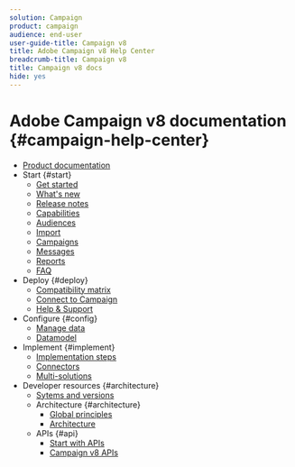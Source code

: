 ```yaml
---
solution: Campaign
product: campaign
audience: end-user
user-guide-title: Campaign v8
title: Adobe Campaign v8 Help Center
breadcrumb-title: Campaign v8
title: Campaign v8 docs
hide: yes
---
```


# Adobe Campaign v8 documentation {#campaign-help-center}

+ [Product documentation](adobe-campaign-home.md)
+ Start {#start}
  + [Get started](start/get-started.md)
  + [What's new](start/whats-new.md)
  + [Release notes](start/release-notes.md)
  + [Capabilities](start/capability-matrix.md)
  + [Audiences](start/audiences.md)
  + [Import](start/import.md)
  + [Campaigns](start/campaigns.md)
  + [Messages](start/create-message.md)
  + [Reports](start/reporting.md)
  + [FAQ](start/campaign-faq.md)
+ Deploy {#deploy}
  + [Compatibility matrix](start/compatibility-matrix.md)
  + [Connect to Campaign](start/connect.md)
  + [Help & Support](start/support.md)
+ Configure {#config}
  + [Manage data](start/replication.md)
  + [Datamodel](dev/datamodel.md)
+ Implement {#implement}
  + [Implementation steps](start/implement.md)
  + [Connectors](start/connectors.md)
  + [Multi-solutions](start/integration.md)
+ Developer resources {#architecture}
  + [Sytems and versions](start/compatibility-matrix.md)
  + Architecture {#architecture}
    + [Global principles](dev/general-architecture.md)
    + [Architecture](dev/architecture.md)
  + APIs {#api}
    + [Start with APIs](dev/api.md)
    + [Campaign v8 APIs](https://docs.adobe.com/content/help/en/campaign-classic/technicalresources/api/index.html)
